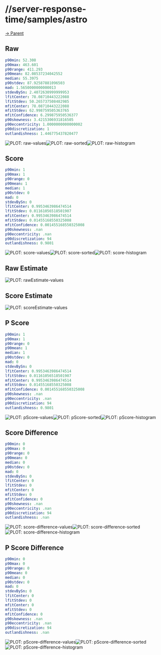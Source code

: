 
# //server-response-time/samples/astro

[→ Parent](../..)


## Raw


```yaml
p90min: 52.308
p90max: 463.601
p90range: 411.293
p90mean: 82.08537234042552
median: 55.3975
p90stdev: 87.92587881096503
mad: 1.5650000000000013
stdevBySn: 2.4072630999999953
lfitCenter: 78.08710443222088
lfitStdev: 50.265737508482985
mfitCenter: 78.08710443222088
mfitStdev: 62.998759505363765
mfitConfidence: 6.299875950536377
p90skewness: 3.4215306931816505
p90eccentricity: 1.0000000000000002
p90discretization: 1
outlandishness: 1.446775437820477

```

![PLOT: raw-values](./raw/values.svg)![PLOT: raw-sorted](./raw/sorted.svg)![PLOT: raw-histogram](./raw/histogram.svg)
## Score


```yaml
p90min: 1
p90max: 1
p90range: 0
p90mean: 1
median: 1
p90stdev: 0
mad: 0
stdevBySn: 0
lfitCenter: 0.9953463986474514
lfitStdev: 0.01161056518501907
mfitCenter: 0.9953463986474514
mfitStdev: 0.01455168550325008
mfitConfidence: 0.001455168550325008
p90skewness: .nan
p90eccentricity: .nan
p90discretization: 94
outlandishness: 0.9801

```

![PLOT: score-values](./score/values.svg)![PLOT: score-sorted](./score/sorted.svg)![PLOT: score-histogram](./score/histogram.svg)
## Raw Estimate

![PLOT: rawEstimate-values](./rawEstimate/values.svg)
## Score Estimate

![PLOT: scoreEstimate-values](./scoreEstimate/values.svg)
## P Score


```yaml
p90min: 1
p90max: 1
p90range: 0
p90mean: 1
median: 1
p90stdev: 0
mad: 0
stdevBySn: 0
lfitCenter: 0.9953463986474514
lfitStdev: 0.01161056518501907
mfitCenter: 0.9953463986474514
mfitStdev: 0.01455168550325008
mfitConfidence: 0.001455168550325008
p90skewness: .nan
p90eccentricity: .nan
p90discretization: 94
outlandishness: 0.9801

```

![PLOT: pScore-values](./pScore/values.svg)![PLOT: pScore-sorted](./pScore/sorted.svg)![PLOT: pScore-histogram](./pScore/histogram.svg)
## Score Difference


```yaml
p90min: 0
p90max: 0
p90range: 0
p90mean: 0
median: 0
p90stdev: 0
mad: 0
stdevBySn: 0
lfitCenter: 0
lfitStdev: 0
mfitCenter: 0
mfitStdev: 0
mfitConfidence: 0
p90skewness: .nan
p90eccentricity: .nan
p90discretization: 94
outlandishness: .nan

```

![PLOT: score-difference-values](./score-difference/values.svg)![PLOT: score-difference-sorted](./score-difference/sorted.svg)![PLOT: score-difference-histogram](./score-difference/histogram.svg)
## P Score Difference


```yaml
p90min: 0
p90max: 0
p90range: 0
p90mean: 0
median: 0
p90stdev: 0
mad: 0
stdevBySn: 0
lfitCenter: 0
lfitStdev: 0
mfitCenter: 0
mfitStdev: 0
mfitConfidence: 0
p90skewness: .nan
p90eccentricity: .nan
p90discretization: 94
outlandishness: .nan

```

![PLOT: pScore-difference-values](./pScore-difference/values.svg)![PLOT: pScore-difference-sorted](./pScore-difference/sorted.svg)![PLOT: pScore-difference-histogram](./pScore-difference/histogram.svg)